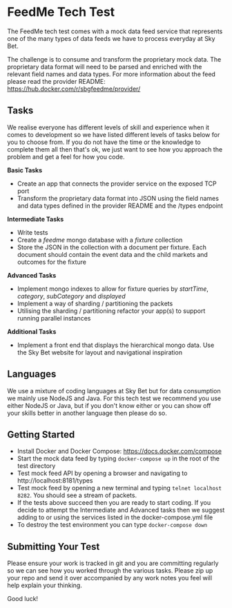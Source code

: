 # FeedMe Tech Test

The FeedMe tech test comes with a mock data feed service that represents one of the many types of data feeds we have to process everyday at Sky Bet.

The challenge is to consume and transform the proprietary mock data. The proprietary data format will need to be parsed and enriched with the relevant field names and data types. For more information about the feed please read the provider README: https://hub.docker.com/r/sbgfeedme/provider/

## Tasks

We realise everyone has different levels of skill and experience when it comes to development so we have listed different levels of tasks below for you to choose from. If you do not have the time or the knowledge to complete them all then that's ok, we just want to see how you approach the problem and get a feel for how you code.

**Basic Tasks**
* Create an app that connects the provider service on the exposed TCP port
* Transform the proprietary data format into JSON using the field names and data types defined in the provider README and the /types endpoint

**Intermediate Tasks**
* Write tests
* Create a _feedme_ mongo database with a _fixture_ collection
* Store the JSON in the collection with a document per fixture. Each document should contain the event data and the child markets and outcomes for the fixture

**Advanced Tasks**
* Implement mongo indexes to allow for fixture queries by _startTime_, _category_, _subCategory_ and _displayed_
* Implement a way of sharding / partitioning the packets
* Utilising the sharding / partitioning refactor your app(s) to support running parallel instances 

**Additional Tasks**
* Implement a front end that displays the hierarchical mongo data. Use the Sky Bet website for layout and navigational inspiration

## Languages

We use a mixture of coding languages at Sky Bet but for data consumption we mainly use NodeJS and Java. For this tech test we recommend you use either NodeJS or Java, but if you don't know either or you can show off your skills better in another language then please do so.

## Getting Started

* Install Docker and Docker Compose: https://docs.docker.com/compose
* Start the mock data feed by typing `docker-compose up` in the root of the test directory
* Test mock feed API by opening a browser and navigating to http://localhost:8181/types
* Test mock feed by opening a new terminal and typing `telnet localhost 8282`. You should see a stream of packets.
* If the tests above succeed then you are ready to start coding. If you decide to attempt the Intermediate and Advanced tasks then we suggest adding to or using the services listed in the docker-compose.yml file
* To destroy the test environment you can type `docker-compose down`

## Submitting Your Test

Please ensure your work is tracked in git and you are committing regularly so we can see how you worked through the various tasks. Please zip up your repo and send it over accompanied by any work notes you feel will help explain your thinking.

Good luck!